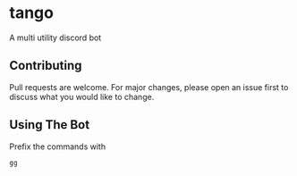# tango

A multi utility discord bot 

## Contributing
Pull requests are welcome. For major changes, please open an issue first to discuss what you would like to change.

## Using The Bot 
Prefix the commands with 
```
gg
```